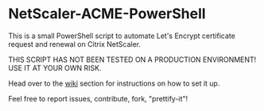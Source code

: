 # NetScaler-ACME-PowerShell
This is a small PowerShell script to automate Let's Encrypt certificate request and renewal on Citrix NetScaler.

THIS SCRIPT HAS NOT BEEN TESTED ON A PRODUCTION ENVIRONMENT! USE IT AT YOUR OWN RISK.

Head over to the [wiki](https://github.com/etiennejeanneau/NetScaler-ACME-PowerShell/wiki) section for instructions on how to set it up.

Feel free to report issues, contribute, fork, "prettify-it"!
